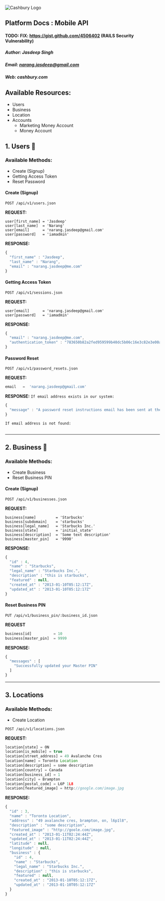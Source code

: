 ![Cashbury Logo](http://www.cashbury.com/images/home/cashbery-hp-logo.png?1316340230) 

## Platform Docs : Mobile API

#### TODO: FIX: https://gist.github.com/4506402 (RAILS Security Vulnerability)

##### Author: Jasdeep Singh
##### Email: narang.jasdeep@gmail.com
##### Web: cashbury.com

## Available Resources:

* Users
* Business
* Location
* Accounts
  * Marketing Money Account
  * Money Account

## 1. Users :man:

### Available Methods:

* Create (Signup)
* Getting Access Token
* Reset Password

#### Create (Signup)

`POST /api/v1/users.json`

**REQUEST:**

```
user[first_name] = 'Jasdeep'
user[last_name]  = 'Narang'
user[email]      = 'narang.jasdeep@gmail.com'
user[password]   = 'iamadmin'
```

**RESPONSE:**

```javascript
{
  "first_name" : "Jasdeep",
  "last_name" : "Narang",
  "email" : "narang.jasdeep@me.com"
}
```

#### Getting Access Token

`POST /api/v1/sessions.json`

**REQUEST:**

```
user[email]      = 'narang.jasdeep@gmail.com'
user[password]   = 'iamadmin'
```

**RESPONSE:**

```javascript
{
  "email" : "narang.jasdeep@me.com",
  "authentication_token" : "783650b82a2fed959599b40dc5b06c16e3c82e3e00a78c84"
}
```

#### Password Reset

`POST /api/v1/password_resets.json`

**REQUEST:**
```javascript
email   =  'narang.jasdeep@gmail.com'
```

**RESPONSE:**
`If email address exists in our system:`

```javascript
{
  "message" : "A password reset instructions email has been sent at the email address you provided"
}
```

`If email address is not found:`
```

```

----

## 2. Business :office:

### Available Methods:

* Create Business
* Reset Business PIN

#### Create (Signup)

`POST /api/v1/businesses.json`

**REQUEST:**

```
business[name]         = 'Starbucks'
business[subdomain]    = 'starbucks'
business[legal_name]   = 'Starbucks Inc.'
business[state]        = 'initial_state'
business[description]  = 'Some text description'
business[master_pin]   = '9990'
```

**RESPONSE:**

```javascript
{
  "id" : 4,
  "name" : "Starbucks",
  "legal_name" : "Starbucks Inc.",
  "description" : "this is starbucks",
  "featured" : null,
  "created_at" : "2013-01-10T05:12:17Z",
  "updated_at" : "2013-01-10T05:12:17Z"
}
```

#### Reset Business PIN

`PUT /api/v1/business_pin/:business_id.json`

**REQUEST**

```javascript
business[id]          = 10
business[master_pin]  = 9999 
```

**RESPONSE:**

```javascript
{
  "messages" : [
    "Successfully updated your Master PIN"
  ]
}
```

----

## 3. Locations

### Available Methods:

* Create Location

`POST /api/v1/locations.json`

**REQUEST:**
```javascript
location[state] = ON
location[is_mobile] = true
location[street_address] = 49 Avalanche Cres
location[name] = Toronto Location
location[description] = some description
location[country] = Canada
location[business_id] = 1
location[city] = Brampton
location[postal_code] = L6P 1L8
location[featured_image] = http://google.com/image.jpg
```

**RESPONSE:**
```javascript
{
  "id" : 3,
  "name" : "Toronto Location",
  "address" : "49 avalanche cres, brampton, on, l6p1l8",
  "description" : "some description",
  "featured_image" : "http://goole.com/image.jpg",
  "created_at" : "2013-01-11T02:24:44Z",
  "updated_at" : "2013-01-11T02:24:44Z",
  "latitude" : null,
  "longitude" : null,
  "business" : {
    "id" : 4,
    "name" : "Starbucks",
    "legal_name" : "Starbucks Inc.",
    "description" : "this is starbucks",
    "featured" : null,
    "created_at" : "2013-01-10T05:12:17Z",
    "updated_at" : "2013-01-10T05:12:17Z"
  }
}
```